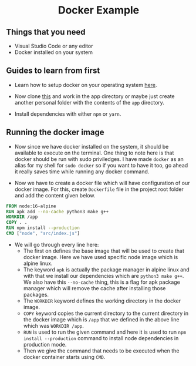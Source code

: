 <div align=center>
    <h1>Docker Example</h1>
</div>

## Things that you need

- Visual Studio Code or any editor
- Docker installed on your system

## Guides to learn from first

- Learn how to setup docker on your operating system [here](https://docs.docker.com/engine/install/).
- Now clone [this](https://github.com/docker/getting-started/tree/master/app) and work in the app directory or maybe just create another personal folder with the contents of the `app` directory.

- Install dependencies with either `npm` or `yarn`.


## Running the docker image

- Now since we have docker installed on the system, it should be available to execute on the terminal. One thing to note here is that docker should be run with sudo priviledges. I have made `docker` as an alias for my shell for `sudo docker` so if you want to have it too, go ahead it really saves time while running any docker command.

- Now we have to create a docker file which will have configuration of our docker image. For this, create `Dockerfile` file in the project root folder and add the content given below.

```Dockerfile
FROM node:16-alpine
RUN apk add --no-cache python3 make g++
WORKDIR /app
COPY . .
RUN npm install --production
CMD ["node", "src/index.js"]
```

- We will go through every line here:
    - The first on defines the base image that will be used to create that docker image. Here we have used specific node image which is alpine linux.
    - The keyword `apk` is actually the package manager in alpine linux and with that we install our dependencies which are `python3 make g++`. We also have this `--no-cache` thing, this is a flag for apk package manager which will remove the cache after installing those packages.
    - The `WORKDIR` keyword defines the working directory in the docker image.
    - `COPY` keyword copies the current directory to the current directory in the docker image which is `/app` that we defined in the above line which was `WORKDIR /app`.
    - `RUN` is used to run the given command and here it is used to run `npm install --production` command to install node dependencies in production mode.
    - Then we give the command that needs to be executed when the docker container starts using `CMD`.